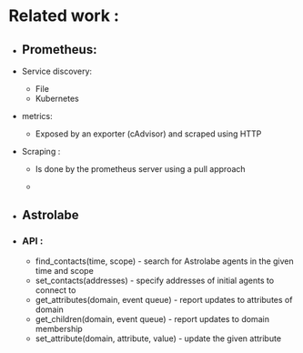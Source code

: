
# Related work :

* ## Prometheus:

* Service discovery: 

    * File
    * Kubernetes

* metrics:

    * Exposed by an exporter (cAdvisor) and scraped using HTTP

* Scraping : 
    
    * Is done by the prometheus server using a pull approach

    * 

* ## Astrolabe

* ### API :

    * find_contacts(time, scope) - search for Astrolabe agents in the given time and scope
    * set_contacts(addresses) - specify addresses of initial agents to connect to
    * get_attributes(domain, event queue) - report updates to attributes of domain
    * get_children(domain, event queue) - report updates to domain membership
    * set_attribute(domain, attribute, value) - update the given attribute

